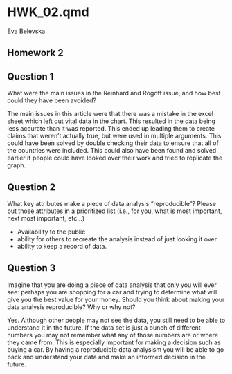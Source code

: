 # HWK_02.qmd
Eva Belevska

## Homework 2

## Question 1

What were the main issues in the Reinhard and Rogoff issue, and how best
could they have been avoided?

The main issues in this article were that there was a mistake in the
excel sheet which left out vital data in the chart. This resulted in the
data being less accurate than it was reported. This ended up leading
them to create claims that weren’t actually true, but were used in
multiple arguments. This could have been solved by double checking their
data to ensure that all of the countries were included. This could also
have been found and solved earlier if people could have looked over
their work and tried to replicate the graph.

## Question 2

What key attributes make a piece of data analysis “reproducible”? Please
put those attributes in a prioritized list (i.e., for you, what is most
important, next most important, etc…)

- Availability to the public
- ability for others to recreate the analysis instead of just looking it
  over
- ability to keep a record of data.

## Question 3

Imagine that you are doing a piece of data analysis that only you will
ever see: perhaps you are shopping for a car and trying to determine
what will give you the best value for your money. Should you think about
making your data analysis reproducible? Why or why not?

Yes. Although other people may not see the data, you still need to be
able to understand it in the future. If the data set is just a bunch of
different numbers you may not remember what any of those numbers are or
where they came from. This is especially important for making a decision
such as buying a car. By having a reproducible data analysism you will
be able to go back and understand your data and make an informed
decision in the future.
